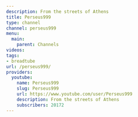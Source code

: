 ```yaml
---
description: From the streets of Athens
title: Perseus999
type: channel
channel: perseus999
menu:
  main:
    parent: Channels
videos:
tags:
- breadtube
url: /perseus999/
providers:
  youtube:
    name: Perseus999
    slug: Perseus999
    url: https://www.youtube.com/user/Perseus999
    description: From the streets of Athens
    subscribers: 20172
---
```

